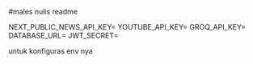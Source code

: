 #males nulis readme

NEXT_PUBLIC_NEWS_API_KEY=
YOUTUBE_API_KEY=
GROQ_API_KEY=
DATABASE_URL=
JWT_SECRET=

untuk konfiguras env nya

